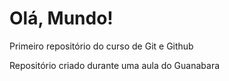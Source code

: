 # Olá, Mundo!
 Primeiro repositório do curso de Git e Github

Repositório criado durante uma aula do Guanabara
